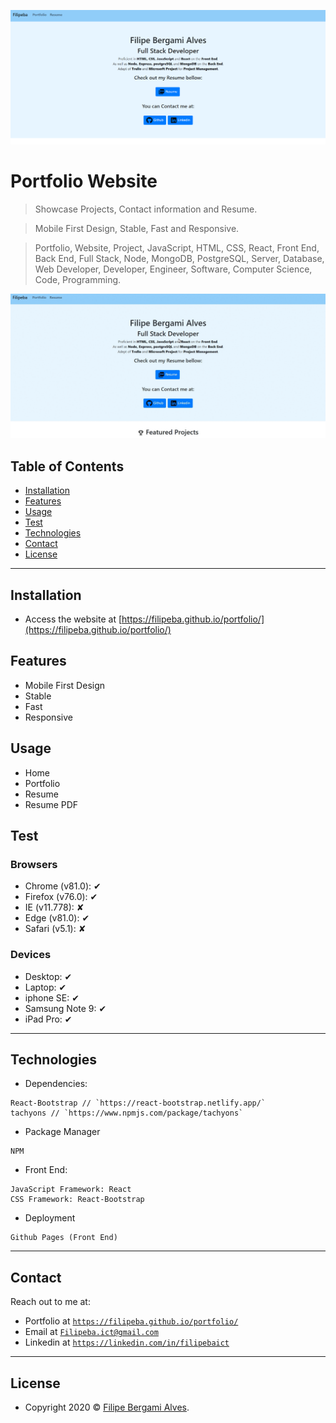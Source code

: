 <a href="https://filipeba.net"><img src="./portfoliowebsitefrontpage.PNG" title="Portfolio Website" alt="image of the website"></a>

# Portfolio Website

> Showcase Projects, Contact information and Resume.

> Mobile First Design, Stable, Fast and Responsive.

> Portfolio, Website, Project, JavaScript, HTML, CSS, React, Front End, Back End, Full Stack, Node, MongoDB, PostgreSQL, Server, Database, Web Developer, Developer, Engineer, Software, Computer Science, Code, Programming.

<a href="http://g.recordit.co/rHHrvjdQyO.gif"><img src="./gif.gif" alt="gif" border="0"></a>

## Table of Contents

- [Installation](#installation)
- [Features](#features)
- [Usage](#usage)
- [Test](#test)
- [Technologies](#technologies)
- [Contact](#contact)
- [License](#license)



---

## Installation

- Access the website at [https://filipeba.github.io/portfolio/](https://filipeba.github.io/portfolio/)

## Features

- Mobile First Design
- Stable
- Fast 
- Responsive

## Usage

- Home
- Portfolio
- Resume
- Resume PDF

## Test

### Browsers

- Chrome (v81.0): ✔
- Firefox (v76.0): ✔
- IE (v11.778): ✘
- Edge (v81.0): ✔
- Safari (v5.1): ✘

### Devices

- Desktop: ✔
- Laptop: ✔
- iphone SE: ✔
- Samsung Note 9: ✔
- iPad Pro: ✔

---

## Technologies

- Dependencies:

```
React-Bootstrap // `https://react-bootstrap.netlify.app/`
tachyons // `https://www.npmjs.com/package/tachyons`
```
- Package Manager
```
NPM
```
- Front End:
```
JavaScript Framework: React
CSS Framework: React-Bootstrap
```
- Deployment
```
Github Pages (Front End)
```

---

## Contact

Reach out to me at:

- Portfolio at <a href="" target="_blank">`https://filipeba.github.io/portfolio/`</a>
- Email at <a href="mailto: filipeba.ict@gmail.com" target="_blank">`Filipeba.ict@gmail.com`</a>
- Linkedin at <a href="https://linkedin.com/in/filipebaict" target="_blank">`https://linkedin.com/in/filipebaict`</a> 

---

## License

- Copyright 2020 © <a href="https://filipeba.github.io/portfolio/" target="_blank">Filipe Bergami Alves</a>.
